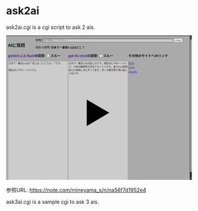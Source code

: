 # ask2ai

ask2ai.cgi is a cgi script to ask 2 ais.

[![ask2ai](https://raw.githubusercontent.com/s-mineyama/ask2ai/refs/heads/master/ask2ait.png)](https://youtube.com/shorts/-VXSqni36b0)

参照URL: https://note.com/mineyama_s/n/na56f7d1952e4

ask3ai.cgi is a sample cgi to ask 3 ais.
